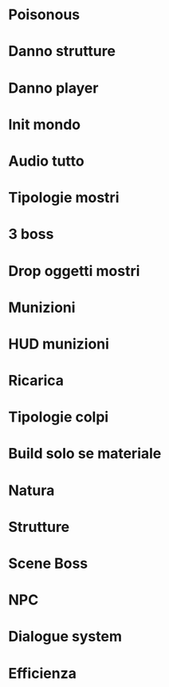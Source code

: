 # Poisonous
# Danno strutture
# Danno player
# Init mondo
# Audio tutto
# Tipologie mostri
# 3 boss
# Drop oggetti mostri
# Munizioni
# HUD munizioni
# Ricarica
# Tipologie colpi
# Build solo se materiale
# Natura
# Strutture
# Scene Boss
# NPC
# Dialogue system
# Efficienza
